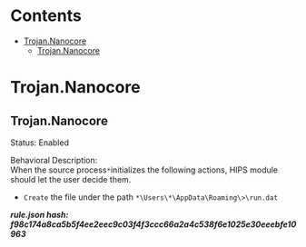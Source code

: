 



Contents
========

* [Trojan.Nanocore](#trojannanocore)
	* [Trojan.Nanocore](#trojannanocore)

# Trojan.Nanocore

## Trojan.Nanocore
  
Status: Enabled

Behavioral Description:   
When the source process`*`initializes the following actions, HIPS module should let the user decide them.
- `Create` the file under the path `*\Users\*\AppData\Roaming\>\run.dat`
  
***rule.json hash: f98c174a8ca5b5f4ee2eec9c03f4f3ccc66a2a4c538f6e1025e30eeebfe10963***